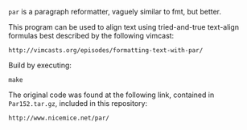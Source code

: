 `par` is a paragraph reformatter, vaguely similar to fmt, but better.

This program can be used to align text using tried-and-true text-align
formulas best described by the following vimcast:

    http://vimcasts.org/episodes/formatting-text-with-par/

Build by executing:

    make

The original code was found at the following link, contained in
`Par152.tar.gz`, included in this repository:

    http://www.nicemice.net/par/
